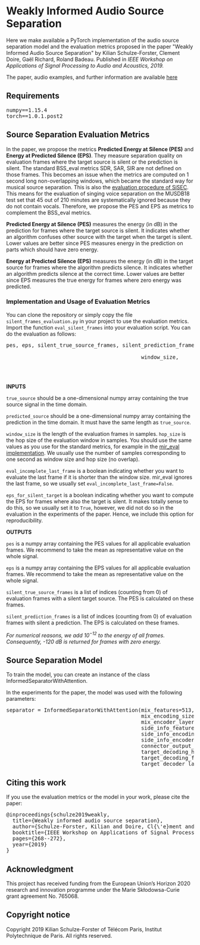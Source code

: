# Weakly Informed Audio Source Separation
Here we make available a PyTorch implementation of the audio source separation model and the evaluation metrics proposed in the paper "Weakly Informed Audio Source Separation" by Kilian Schulze-Forster, Clement Doire, Gaël Richard, Roland Badeau. Published in *IEEE Workshop on Applications of Signal Processing to Audio and Acoustics, 2019.*

The paper, audio examples, and further information are available [here](https://schufo.github.io/publication/2019-WASPAA)

## Requirements
<pre>
numpy==1.15.4
torch==1.0.1.post2
</pre>

## Source Separation Evaluation Metrics

In the paper, we propose the metrics **Predicted Energy at Silence (PES)** and **Energy at Predicted Silence (EPS)**. They measure separation quality on evaluation frames where the target source is silent or the prediction is silent. The standard BSS\_eval metrics SDR, SAR, SIR are not defined on those frames. This becomes an issue when the metrics are computed on 1 second long non-overlapping windows, which became the standard way for musical source separation. This is also the [evaluation procedure of SiSEC](https://arxiv.org/abs/1804.06267). This means for the evaluation of singing voice separation on the MUSDB18 test set that 45 out of 210 minutes are systematically ignored because they do not contain vocals. Therefore, we propose the PES and EPS as metrics to complement the BSS\_eval metrics.

**Predicted Energy at Silence (PES)** measures the energy (in dB) in the prediction for frames where the target source is silent. It indicates whether an algorithm confuses other source with the target when the target is silent. Lower values are better since PES measures energy in the prediction on parts which should have zero energy.

**Energy at Predicted Silence (EPS)** measures the energy (in dB) in the target source for frames where the algorithm predicts silence. It indicates whether an algorithm predicts silence at the correct time. Lower values are better since EPS measures the true energy for frames where zero energy was predicted.

### Implementation and Usage of Evaluation Metrics

You can clone the repository or simply copy the file `silent_frames_evaluation.py` in your project to use the evaluation metrics. Import the function `eval_silent_frames` into your evaluation script. You can do the evaluation as follows:

<pre>
pes, eps, silent_true_source_frames, silent_prediction_frames = eval_silent_frames(true_source,
                                                                                   predicted_source,
										   window_size,
                                                                                   hop_size,
                                                                                   eval_incomplete_last_frame=False,
                                                                                   eps_for_silent_target=True)
</pre>

**INPUTS**

`true_source` should be a one-dimensional numpy array containing the true source signal in the time domain.

`predicted_source` should be a one-dimensional numpy array containing the prediction in the time domain. It must have the same length as `true_source`.

`window_size` is the length of the evaluation frames in samples. `hop_size` is the hop size of the evaluation window in samples. You should use the same values as you use for the standard metrics, for example in the [mir_eval implementation](https://craffel.github.io/mir_eval/#mir_eval.separation.bss_eval_sources_framewise). We usually use the number of samples corresponding to one second as window size and hop size (no overlap).

`eval_incomplete_last_frame` is a boolean indicating whether you want to evaluate the last frame if it is shorter than the window size. mir\_eval ignores the last frame, so we usually set `eval_incomplete_last_frame=False`.

`eps_for_silent_target` is a boolean indicating whether you want to compute the EPS for frames where also the target is silent. It makes totally sense to do this, so we usually set it to `True`, however, we did not do so in the evaluation in the experiments of the paper. Hence, we include this option for reproducibility.

**OUTPUTS**

`pes` is a numpy array containing the PES values for all applicable evaluation frames. We recommend to take the mean as representative value on the whole signal.

`eps` is a numpy array containing the EPS values for all applicable evaluation frames. We recommend to take the mean as representative value on the whole signal.

`silent_true_source_frames` is a list of indices (counting from 0) of evaluation frames with a silent target source. The PES is calculated on these frames.

`silent_prediction_frames` is a list of indices (counting from 0) of evaluation frames with silent a prediction. The EPS is calculated on these frames.


*For numerical reasons, we add $10^{-12}$ to the energy of all frames. Consequently, -120 dB is returned for frames with zero energy.*


## Source Separation Model

To train the model, you can create an instance of the class InformedSeparatorWithAttention.

In the experiments for the paper, the model was used with the following parameters:
<pre>
separator = InformedSeparatorWithAttention(mix_features=513,
                                           mix_encoding_size=513,
                                           mix_encoder_layers=2,
                                           side_info_features=1,
                                           side_info_encoding_size=513,
                                           side_info_encoder_layers=2,
                                           connector_output_size=513,
                                           target_decoding_hidden_size=513,
                                           target_decoding_features=513,
                                           target_decoder_layers=2)
</pre>

## Citing this work
If you use the evaluation metrics or the model in your work, please cite the paper:
<pre>
@inproceedings{schulze2019weakly,
  title={Weakly informed audio source separation},
  author={Schulze-Forster, Kilian and Doire, Cl{\'e}ment and Richard, Ga{\"e}l and Badeau, Roland},
  booktitle={IEEE Workshop on Applications of Signal Processing to Audio and Acoustics},
  pages={268--272},
  year={2019}
}
</pre>

## Acknowledgment
This project has received funding from the European Union’s Horizon 2020 research and innovation programme under the Marie Skłodowsa-Curie grant agreement No. 765068.

## Copyright notice
Copyright 2019 Kilian Schulze-Forster of Télécom Paris, Institut Polytechnique de Paris.
All rights reserved.
